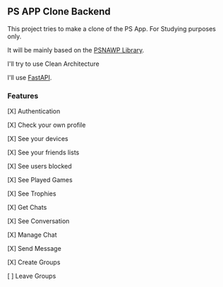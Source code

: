 ## PS APP Clone Backend

This project tries to make a clone of the PS App. For Studying purposes only.

It will be mainly based on the [PSNAWP Library](https://github.com/isFakeAccount/psnawp).

I'll try to use Clean Architecture

I'll use [FastAPI](https://fastapi.tiangolo.com/).

### Features
[X] Authentication

[X] Check your own profile

[X] See your devices

[X] See your friends lists

[X] See users blocked

[X] See Played Games

[X] See Trophies

[X] Get Chats

[X] See Conversation

[X] Manage Chat

[X] Send Message

[X] Create Groups

[ ] Leave Groups